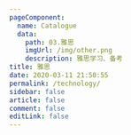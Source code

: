 ```yaml
---
pageComponent:
  name: Catalogue
  data:
    path: 03.雅思
    imgUrl: /img/other.png
    description: 雅思学习、备考
title: 雅思
date: 2020-03-11 21:50:55
permalink: /technology/
sidebar: false
article: false
comment: false
editLink: false
---
```

